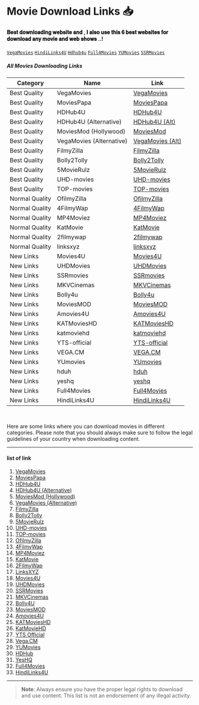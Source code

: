 # Movie Download Links 📥

#### 𝐁𝐞𝐬𝐭 𝐝𝐨𝐰𝐧𝐥𝐨𝐚𝐝𝐢𝐧𝐠 𝐰𝐞𝐛𝐬𝐢𝐭𝐞 𝐚𝐧𝐝 , 𝐈 𝐚𝐥𝐬𝐨 𝐮𝐬𝐞 𝐭𝐡𝐢𝐬 𝟔 𝐛𝐞𝐬𝐭 𝐰𝐞𝐛𝐬𝐢𝐭𝐞𝐬 𝐟𝐨𝐫 𝐝𝐨𝐰𝐧𝐥𝐨𝐚𝐝 𝐚𝐧𝐲 𝐦𝐨𝐯𝐢𝐞 𝐚𝐧𝐝 𝐰𝐞𝐛 𝐬𝐡𝐨𝐰𝐬 ..!
[`VegaMovies`](https://vegamovies.phd/)
[`HindiLinks4U`](https://hindilinks4u.express/)
[`Hdhub4u`](https://hdhub4u.spa/)
[`Full4Movies`](https://www.full4movies.food/)
[`YUMovies`](https://Yupmovie.com)
[`SSRMovies`](https://ssrmovies.wf/)


##### All Movies Downloading Links 


| Category          | Name                                  | Link                                     |
|-------------------|---------------------------------------|------------------------------------------|
| Best Quality      | VegaMovies                           | [VegaMovies](https://vegamovies.phd/)   |
| Best Quality      | MoviesPapa                           | [MoviesPapa](https://www.moviespapa.london/) |
| Best Quality      | HDHub4U                              | [HDHub4U](https://hdhub4u.tattoo/)      |
| Best Quality      | HDHub4U (Alternative)                | [HDHub4U (Alt)](https://hdhub4u.capetown/) |
| Best Quality      | MoviesMod (Hollywood)                | [MoviesMod](https://moviesmod.bid/movies/hollywood/) |
| Best Quality      | VegaMovies (Alternative)             | [VegaMovies (Alt)](https://vegamovies.as/) |
| Best Quality      | FilmyZilla                           | [FilmyZilla](https://filmyzilla.olamovies.in/) |
| Best Quality      | Bolly2Tolly                          | [Bolly2Tolly](https://www.bolly2tolly.net/) |
| Best Quality      | 5MovieRulz                           | [5MovieRulz](https://www.5movierulz.io/) |
| Best Quality      | UHD-movies                           | [UHD-movies](https://uhdmovies.bet/)    |
| Best Quality      | TOP-movies                           | [TOP-movies](https://topmovies.bet/)    |
| Normal Quality    | OfilmyZilla                          | [OfilmyZilla](https://www.ofilmyzilla.firm.in/) |
| Normal Quality    | 4FilmyWap                            | [4FilmyWap](https://www.4filmywap.com/) |
| Normal Quality    | MP4Moviez                            | [MP4Moviez](https://www.mp4moviez.camera/) |
| Normal Quality    | KatMovie                             | [KatMovie](https://katmovie.helpsarkari.com/choose-year.php) |
| Normal Quality    | 2filmywap                            | [2filmywap](https://www.2filmywap.net/) |
| Normal Quality    | linksxyz                             | [linksxyz](https://linksxyz.com/)       |
| New Links         | Movies4U                             | [Movies4U](https://movies4u.prof/)      |
| New Links         | UHDMovies                            | [UHDMovies](https://uhdmovies.boo/)     |
| New Links         | SSRmovies                            | [SSRmovies](https://ssrmovies.wf/)      |
| New Links         | MKVCinemas                           | [MKVCinemas](https://mkvcinemas.how/)   |
| New Links         | Bolly4u                              | [Bolly4u](https://bolly4u.cab/)         |
| New Links         | MoviesMOD                            | [MoviesMOD](https://themoviesmod.dev/)  |
| New Links         | Amovies4U                            | [Amovies4U](https://amovies4u.com/)     |
| New Links         | KATMoviesHD                          | [KATMoviesHD](https://wwv.katmoviehd.is/) |
| New Links         | katmoviehd                           | [katmoviehd](https://katmoviehd.nexus/) |
| New Links         | YTS-official                         | [YTS-official](https://yts-official.mx/) |
| New Links         | VEGA.CM                              | [VEGA.CM](https://vegamovies.cm/)       |
| New Links         | YUmovies                             | [YUmovies](https://Yupmovie.com)        |
| New Links         | hduh                                 | [hduh](https://hdhub.sbs/)              |
| New Links         | yeshq                                | [yeshq](https://yeshq.biz/)             |
| New Links         | Full4Movies                          | [Full4Movies](https://www.full4movies.food/) |
| New Links         | HindiLinks4U                         | [HindiLinks4U](https://hindilinks4u.express/) |

<br>













Here are some links where you can download movies in different categories. Please note that you should always make sure to follow the legal guidelines of your country when downloading content.

---

####  list of link 
1. [VegaMovies](https://vegamovies.phd/)
2. [MoviesPapa](https://www.moviespapa.london/)
3. [HDHub4U](https://hdhub4u.tattoo/)
4. [HDHub4U (Alternative)](https://hdhub4u.capetown/)
5. [MoviesMod (Hollywood)](https://moviesmod.bid/movies/hollywood/)
6. [VegaMovies (Alternative)](https://vegamovies.as/)
7. [FilmyZilla](https://filmyzilla.olamovies.in/)
8. [Bolly2Tolly](https://www.bolly2tolly.net/)
9. [5MovieRulz](https://www.5movierulz.io/)
10. [UHD-movies](https://uhdmovies.bet/)
11. [TOP-movies](https://topmovies.bet/)
12. [OfilmyZilla](https://www.ofilmyzilla.firm.in/)
13. [4FilmyWap](https://www.4filmywap.com/)
14. [MP4Moviez](https://www.mp4moviez.camera/)
15. [KatMovie](https://katmovie.helpsarkari.com/choose-year.php)
16. [2FilmyWap](https://www.2filmywap.net/)
17. [LinksXYZ](https://linksxyz.com/)
18. [Movies4U](https://movies4u.prof/)
19. [UHDMovies](https://uhdmovies.boo/)
20. [SSRMovies](https://ssrmovies.wf/)
21. [MKVCinemas](https://mkvcinemas.how/)
22. [Bolly4U](https://bolly4u.cab/)
23. [MoviesMOD](https://themoviesmod.dev/)
24. [Amovies4U](https://amovies4u.com/)
25. [KATMoviesHD](https://wwv.katmoviehd.is/)
26. [KatMovieHD](https://katmoviehd.nexus/)
27. [YTS Official](https://yts-official.mx/)
28. [Vega.CM](https://vegamovies.cm/)
29. [YUMovies](https://Yupmovie.com)
30. [HDHub](https://hdhub.sbs/)
31. [YesHQ](https://yeshq.biz/)
32. [Full4Movies](https://www.full4movies.food/)
33. [HindiLinks4U](https://hindilinks4u.express/)


---

> **Note**: Always ensure you have the proper legal rights to download and use content. This list is not an endorsement of any illegal activity.


